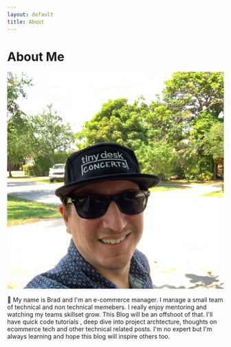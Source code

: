 ```yaml
---
layout: default
title: About
---
```


# About Me

![Image of author of this blog: Brad ](./assets/images/bio.png)

🌊 My name is Brad and I'm an e-commerce manager. I manage a small team of technical and non technical memebers. I really enjoy mentoring and watching my teams skillset grow. This Blog will be an offshoot of that. I'll have quick code tutorials , deep dive into project archtecture, thoughts on ecommerce tech and other technical related posts. I'm no expert but I'm always learning and hope this blog will inspire others too.

